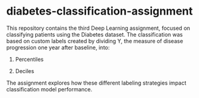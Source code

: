 # diabetes-classification-assignment
This repository contains the third Deep Learning assignment, focused on classifying patients using the Diabetes dataset. The classification was based on custom labels created by dividing Y, the measure of disease progression one year after baseline, into:

1. Percentiles
   
2. Deciles
   
The assignment explores how these different labeling strategies impact classification model performance.

